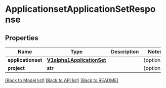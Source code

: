 # ApplicationsetApplicationSetResponse

## Properties
Name | Type | Description | Notes
------------ | ------------- | ------------- | -------------
**applicationset** | [**V1alpha1ApplicationSet**](V1alpha1ApplicationSet.md) |  | [optional] 
**project** | **str** |  | [optional] 

[[Back to Model list]](../README.md#documentation-for-models) [[Back to API list]](../README.md#documentation-for-api-endpoints) [[Back to README]](../README.md)


